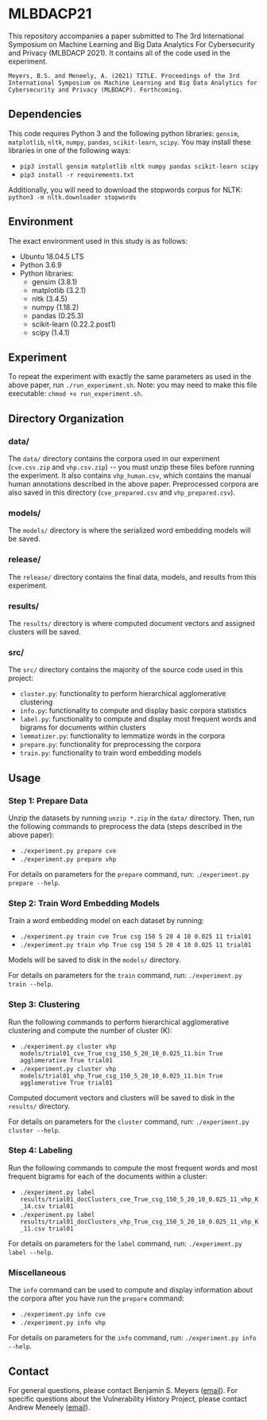 # MLBDACP21

This repository accompanies a paper submitted to The 3rd International Symposium on Machine Learning and Big Data Analytics For Cybersecurity and Privacy (MLBDACP 2021). It contains all of the code used in the experiment.

```
Meyers, B.S. and Meneely, A. (2021) TITLE. Proceedings of the 3rd International Symposium on Machine Learning and Big Data Analytics for Cybersecurity and Privacy (MLBDACP). Forthcoming.
```

## Dependencies

This code requires Python 3 and the following python libraries: `gensim`, `matplotlib`, `nltk`, `numpy`, `pandas`, `scikit-learn`, `scipy`. You may install these libraries in one of the following ways:

- `pip3 install gensim matplotlib nltk numpy pandas scikit-learn scipy`
- `pip3 install -r requirements.txt`

Additionally, you will need to download the stopwords corpus for NLTK: `python3 -m nltk.downloader stopwords`

## Environment

The exact environment used in this study is as follows:

- Ubuntu 18.04.5 LTS
- Python 3.6.9
- Python libraries:
    - gensim (3.8.1)
    - matplotlib (3.2.1)
    - nltk (3.4.5)
    - numpy (1.18.2)
    - pandas (0.25.3)
    - scikit-learn (0.22.2.post1)
    - scipy (1.4.1)

## Experiment

To repeat the experiment with exactly the same parameters as used in the above paper, run `./run_experiment.sh`. Note: you may need to make this file executable: `chmod +x run_experiment.sh`.

## Directory Organization

### data/

The `data/` directory contains the corpora used in our experiment (`cve.csv.zip` and `vhp.csv.zip`) -- you must unzip these files before running the experiment. It also contains `vhp_human.csv`, which contains the manual human annotations described in the above paper. Preprocessed corpora are also saved in this directory (`cve_prepared.csv` and `vhp_prepared.csv`).

### models/

The `models/` directory is where the serialized word embedding models will be saved.

### release/

The `release/` directory contains the final data, models, and results from this experiment.

### results/

The `results/` directory is where computed document vectors and assigned clusters will be saved.

### src/

The `src/` directory contains the majority of the source code used in this project:

- `cluster.py`: functionality to perform hierarchical agglomerative clustering
- `info.py`: functionality to compute and display basic corpora statistics
- `label.py`: functionality to compute and display most frequent words and bigrams for documents within clusters
- `lemmatizer.py`: functionality to lemmatize words in the corpora
- `prepare.py`: functionality for preprocessing the corpora
- `train.py`: functionality to train word embedding models

## Usage

### Step 1: Prepare Data

Unzip the datasets by running `unzip *.zip` in the `data/` directory. Then, run the following commands to preprocess the data (steps described in the above paper):

- `./experiment.py prepare cve`
- `./experiment.py prepare vhp`

For details on parameters for the `prepare` command, run: `./experiment.py prepare --help`.

### Step 2: Train Word Embedding Models

Train a word embedding model on each dataset by running:

- `./experiment.py train cve True csg 150 5 20 4 10 0.025 11 trial01`
- `./experiment.py train vhp True csg 150 5 20 4 10 0.025 11 trial01`

Models will be saved to disk in the `models/` directory.

For details on parameters for the `train` command, run: `./experiment.py train --help`.

### Step 3: Clustering

Run the following commands to perform hierarchical agglomerative clustering and compute the number of cluster (K):

- `./experiment.py cluster vhp models/trial01_cve_True_csg_150_5_20_10_0.025_11.bin True agglomerative True trial01`
- `./experiment.py cluster vhp models/trial01_vhp_True_csg_150_5_20_10_0.025_11.bin True agglomerative True trial01`

Computed document vectors and clusters will be saved to disk in the `results/` directory.

For details on parameters for the `cluster` command, run: `./experiment.py cluster --help`.

### Step 4: Labeling

Run the following commands to compute the most frequent words and most frequent bigrams for each of the documents within a cluster:

- `./experiment.py label results/trial01_docClusters_cve_True_csg_150_5_20_10_0.025_11_vhp_K_14.csv trial01`
- `./experiment.py label results/trial01_docClusters_vhp_True_csg_150_5_20_10_0.025_11_vhp_K_11.csv trial01`

For details on parameters for the `label` command, run: `./experiment.py label --help`.

### Miscellaneous

The `info` command can be used to compute and display information about the corpora after you have run the `prepare` command:

- `./experiment.py info cve`
- `./experiment.py info vhp`

For details on parameters for the `info` command, run: `./experiment.py info --help`.

## Contact

For general questions, please contact Benjamin S. Meyers ([email](mailto:bsm9339@rit.edu)). For specific questions about the Vulnerability History Project, please contact Andrew Meneely ([email](mailto:axmvse@rit.edu)).
